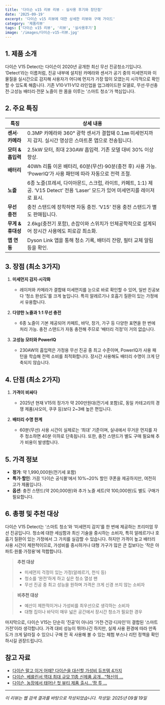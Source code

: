 ```yaml
---
title: '다이슨 v15 리뷰 리뷰 - 실사용 후기와 장단점'
date: '2025-09-19'
excerpt: '다이슨 v15 리뷰에 대한 상세한 리뷰와 구매 가이드'
category: '제품리뷰'
tags: ['다이슨 v15 리뷰', '리뷰', '실사용후기']
image: '/images/다이슨-v15-리뷰.jpg'
---
```


## 1. 제품 소개  
다이슨 V15 Detect는 다이슨이 2020년 공개한 최신 무선 진공청소기입니다. ‘Detect’라는 이름처럼, 진공 내부에 설치된 카메라와 센서가 공기 중의 미세먼지와 이물질을 실시간으로 감지해 사용자가 어디에 먼지가 가장 많이 모였는지 시각적으로 확인할 수 있도록 해줍니다. 기존 V10·V11·V12 라인업을 업그레이드한 모델로, 무선·무선충전·고성능 배터리·전문 노즐이 한 몸을 이루는 ‘스마트 청소’가 핵심입니다.

## 2. 주요 특징  
| 특징 | 상세 내용 |
|------|-----------|
| **센서·카메라** | 0.3MP 카메라와 360° 광학 센서가 결합돼 0.1㎜ 미세먼지까지 감지. 실시간 영상은 스마트폰 앱으로 전송됩니다. |
| **모터 & 흡입력** | 2.5kW 모터, 최대 230AW 흡입력. 기존 모델 대비 30% 이상 향상. |
| **배터리** | 40Wh 리튬 이온 배터리, 60분(무선)·90분(충전 후) 사용 가능. ‘PowerIQ’가 사용 패턴에 따라 자동으로 전력 조절. |
| **노즐** | 6종 노즐(프레셔, 다이아몬드, 스크럽, 라이트, 카페트, 1:1) 제공. ‘V15 Detect’ 전용 ‘Laser’ 모드가 있어 미세먼지를 레이저로 표시. |
| **무선 충전** | 충전 스탠드에 장착하면 자동 충전. ‘V15’ 전용 충전 스탠드가 별도 판매됩니다. |
| **무게 & 휴대성** | 2.6kg(충전기 포함), 손잡이와 스위치가 인체공학적으로 설계되어 장시간 사용에도 피로감 최소화. |
| **앱 연동** | Dyson Link 앱을 통해 청소 기록, 배터리 잔량, 필터 교체 알림 등을 확인. |

## 3. 장점 (최소 3가지)  
1. **미세먼지 감지·시각화**  
   - 레이저와 카메라가 결합돼 미세먼지를 눈으로 바로 확인할 수 있어, 일반 진공보다 ‘청소 완성도’를 크게 높입니다. 특히 알레르기나 호흡기 질환이 있는 가정에서 유용합니다.  

2. **다양한 노즐과 1:1 무선 충전**  
   - 6종 노즐이 기본 제공되어 카페트, 바닥, 창가, 가구 등 다양한 표면을 한 번에 처리 가능. 충전 스탠드가 자동 충전해 주므로 ‘배터리 걱정’이 거의 없습니다.  

3. **고성능 모터와 PowerIQ**  
   - 230AW의 흡입력은 가정용 무선 진공 중 최고 수준이며, PowerIQ가 사용 패턴을 학습해 전력 소비를 최적화합니다. 장시간 사용해도 배터리 수명이 크게 단축되지 않습니다.  

## 4. 단점 (최소 2가지)  
1. **가격이 비싸다**  
   - 2025년 현재 V15의 정가가 약 200만원대(전기세 포함)로, 동일 카테고리의 경쟁 제품(샤오미, 쿠쿠 등)보다 2~3배 높은 편입니다.  

2. **배터리 수명 한계**  
   - 60분(무선) 사용 시간이 실제로는 ‘최대’ 기준이며, 실내에서 무거운 먼지를 자주 청소하면 40분 이하로 단축됩니다. 또한, 충전 스탠드가 별도 구매 필요해 추가 비용이 발생합니다.  

## 5. 가격 정보  
- **정가**: 약 1,990,000원(전기세 포함)  
- **특가·할인**: 가끔 ‘다이슨 공식몰’에서 10%~20% 할인 쿠폰을 제공하지만, 여전히 고가 제품입니다.  
- **옵션**: 충전 스탠드(약 200,000원)와 추가 노즐 세트(약 100,000원)도 별도 구매가 필요합니다.  

## 6. 총평 및 추천 대상  
다이슨 V15 Detect는 ‘스마트 청소’와 ‘미세먼지 감지’를 한 번에 제공하는 프리미엄 무선 진공입니다. 청소에 대한 세심함과 최신 기술을 중시하는 소비자, 특히 알레르기나 호흡기 질환이 있는 가정에서 그 가치를 실감할 수 있습니다. 하지만 가격이 높고 배터리 사용 시간이 제한적이므로, 가성비를 중시하거나 대형 가구가 많은 큰 집보다는 ‘작은 아파트·원룸·가정용’에 적합합니다.  

> **추천 대상**  
> - 미세먼지 걱정이 있는 가정(알레르기, 천식 등)  
> - 청소를 ‘완전’하게 하고 싶은 청소 열성 팬  
> - 무선 진공 중 최고 성능을 원하며 가격은 크게 신경 쓰지 않는 소비자  

> **비추천 대상**  
> - 예산이 제한적이거나 가성비를 최우선으로 생각하는 소비자  
> - 대형 집이나 바닥이 매우 넓은 공간에서 장시간 청소가 필요한 경우  

마지막으로, 다이슨 V15는 단순히 ‘진공’이 아니라 ‘가전·건강·디자인’이 결합된 ‘스마트 가전’이라 생각합니다. 가격 대비 성능이 뛰어나긴 하지만, 실제 사용 환경에 따라 만족도가 크게 달라질 수 있으니 구매 전 꼭 사용해 볼 수 있는 체험 부스나 리턴 정책을 확인하시길 권장드립니다.



## 참고 자료

- [다이슨 말고 이거 어때? 다이슨을 대신할 가성비 듀프템 4가지](https://dpg.danawa.com/news/view?boardSeq=63&listSeq=5688339)
- [다이슨, 베를린서 역대 최대 규모 11종 신제품 공개…“혁신의 ...](https://dpg.danawa.com/news/view?boardSeq=60&listSeq=5882459)
- [다이슨, 농장에서 태어난 첫 뷰티 제품 출시…‘팜 투 ...](https://dpg.danawa.com/news/view?boardSeq=61&listSeq=5861191)


---
*이 리뷰는 웹 검색 결과를 바탕으로 작성되었습니다.*
*작성일: 2025년 09월 19일*
